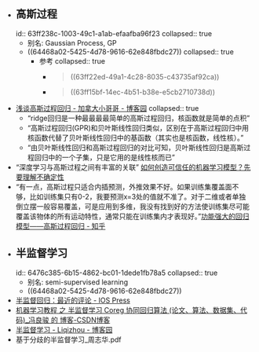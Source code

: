 - ## 高斯过程
  id:: 63ff238c-1003-49c1-a1ab-efaafba96f23
  collapsed:: true
	- 别名: Gaussian Process, GP
	- ((64468a02-5425-4d78-9616-62e848fbdc27))
	  collapsed:: true
		- 参考
		  collapsed:: true
			- > ((63ff22ed-49a1-4c28-8035-c43735af92ca))
			- > ((63ff15bf-14ec-4b51-b38e-e5cb2710738d))
- [浅谈高斯过程回归 - 加拿大小哥哥 - 博客园](https://www.cnblogs.com/hxsyl/p/5229746.html)
  collapsed:: true
	- “ridge回归是一种最最最最简单的高斯过程回归，核函数就是简单的点积”
	- “高斯过程回归(GPR)和贝叶斯线性回归类似，区别在于高斯过程回归中用核函数代替了贝叶斯线性回归中的基函数（其实也是核函数，线性核）。”
	- “由贝叶斯线性回归和高斯过程回归的对比可知，贝叶斯线性回归是高斯过程回归中的一个子集，只是它用的是线性核而已”
- “深度学习与高斯过程之间有丰富的关联” [如何创造可信任的机器学习模型？先要理解不确定性](https://baijiahao.baidu.com/s?id=1621977790524086181&wfr=spider&for=pc)
- “有一点，高斯过程只适合内插预测，外推效果不好。如果训练集覆盖面不够，比如训练集只有0-2，我要预测x=3处的值就不准了。对于二维或者单独倒立摆一般容易覆盖，可是应用到多维，我没有找到好的方法使训练集尽可能覆盖该物体的所有运动特性，通常只能在训练集内才表现好。”[功能强大的回归模型——高斯过程回归 - 知乎](https://zhuanlan.zhihu.com/p/99617693)
- ## 半监督学习
  id:: 6476c385-6b15-4862-bc01-1dede1fb78a5
  collapsed:: true
	- 别名: semi-supervised learning
	- ((64468a02-5425-4d78-9616-62e848fbdc27))
- [半监督回归：最近的评论 - IOS Press](https://content.iospress.com/articles/journal-of-intelligent-and-fuzzy-systems/ifs169689)
- [机器学习教程 之 半监督学习 Coreg 协同回归算法 (论文、算法、数据集、代码)_冯良骏 的 博客-CSDN博客](https://blog.csdn.net/liangjun_feng/article/details/106444474)
- [半监督学习 - Liqizhou - 博客园](https://www.cnblogs.com/liqizhou/archive/2012/05/11/2496155.html)
- 基于分歧的半监督学习_周志华.pdf